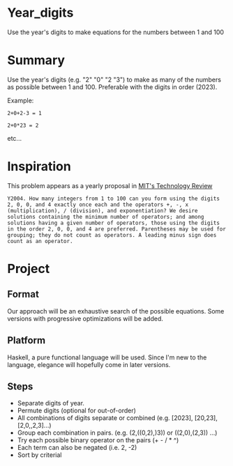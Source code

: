 # Year_digits
Use the year's digits to make equations for the numbers between 1 and 100

# Summary
Use the year's digits (e.g. "2" "0" "2 "3") to make as many of the numbers as possible between 1 and 100. Preferable with the digits in order (2023).

Example:

`2+0+2-3 = 1`

`2+0*23 = 2`

etc...

# Inspiration
This problem appears as a yearly proposal in [MIT's Technology Review](https://www.technologyreview.com/2004/03/01/40269/puzzle-corner-12/)

```
Y2004. How many integers from 1 to 100 can you form using the digits 2, 0, 0, and 4 exactly once each and the operators +, -, x (multiplication), / (division), and exponentiation? We desire solutions containing the minimum number of operators; and among solutions having a given number of operators, those using the digits in the order 2, 0, 0, and 4 are preferred. Parentheses may be used for grouping; they do not count as operators. A leading minus sign does count as an operator.
```
# Project
## Format
Our approach will be an exhaustive search of the possible equations. Some versions with progressive optimizations will be added.

## Platform
Haskell, a pure functional language will be used. Since I'm new to the language, elegance will hopefully come in later versions.

## Steps
* Separate digits of year.
* Permute digits (optional for out-of-order)
* All combinations of digits separate or combined (e.g. [2023], [20,23], [2,0,,2,3]...)
* Group each combination in pairs. (e.g. (2,((0,2),)3)) or ((2,0),(2,3)) ...)
* Try each possible binary operator on the pairs (+ - / * ^)
* Each term can also be negated (i.e. 2, -2)
* Sort by criterial

